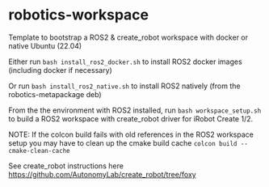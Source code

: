 # robotics-workspace
Template to bootstrap a ROS2 &amp; create_robot workspace with docker or native Ubuntu (22.04)

Either run `bash install_ros2_docker.sh` to install ROS2 docker images (including docker if necessary)

Or run `bash install_ros2_native.sh` to install ROS2 natively (from the robotics-metapackage deb)


From the the environment with ROS2 installed, run `bash workspace_setup.sh` to build a ROS2 workspace with create_robot driver for iRobot Create 1/2.


NOTE: If the colcon build fails with old references in the ROS2 workspace setup you may have to clean up the cmake build cache
`colcon build --cmake-clean-cache`


See create_robot instructions here
https://github.com/AutonomyLab/create_robot/tree/foxy

